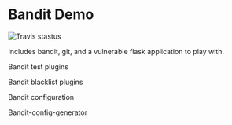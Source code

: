 # Bandit Demo

![Travis stastus](https://travis-ci.org/benno001/bandit-demo.svg?branch=master)

Includes bandit, git, and a vulnerable flask application to play with.

Bandit test plugins

Bandit blacklist plugins

Bandit configuration

Bandit-config-generator
